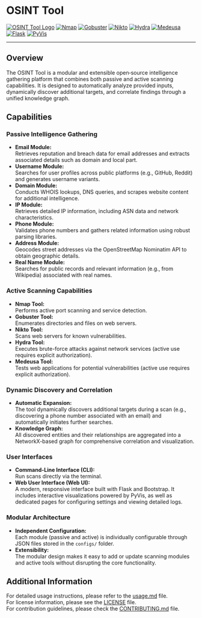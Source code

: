 # OSINT Tool

[![OSINT Tool Logo](https://img.shields.io/badge/OSINT%20Tool-Modular-blue?logo=opensourceinitiative)](https://github.com/Into-The-Grey/osint_tool)
[![Nmap](https://img.shields.io/badge/Nmap-active%20scanning-brightgreen?logo=nmap)](https://nmap.org)
[![Gobuster](https://img.shields.io/badge/Gobuster-directory--enumeration-orange?logo=github)](https://github.com/OJ/gobuster)
[![Nikto](https://img.shields.io/badge/Nikto-web%20vulnerability-red?logo=nikto)](https://cirt.net/Nikto2)
[![Hydra](https://img.shields.io/badge/Hydra-brute--force-purple?logo=github)](https://github.com/vanhauser-thc/thc-hydra)
[![Medeusa](https://img.shields.io/badge/Medeusa-web--scanner-blueviolet?logo=github)](https://github.com/lanmaster53/medeusa)
[![Flask](https://img.shields.io/badge/Flask-web%20UI-lightgrey?logo=flask)](https://flask.palletsprojects.com/)
[![PyVis](https://img.shields.io/badge/PyVis-graph%20visualization-yellow?logo=pyvis)](https://pyvis.readthedocs.io/)

---

## Overview

The OSINT Tool is a modular and extensible open‑source intelligence gathering platform that combines both passive and active scanning capabilities. It is designed to automatically analyze provided inputs, dynamically discover additional targets, and correlate findings through a unified knowledge graph.

## Capabilities

### Passive Intelligence Gathering

- **Email Module:**  
  Retrieves reputation and breach data for email addresses and extracts associated details such as domain and local part.
- **Username Module:**  
  Searches for user profiles across public platforms (e.g., GitHub, Reddit) and generates username variants.
- **Domain Module:**  
  Conducts WHOIS lookups, DNS queries, and scrapes website content for additional intelligence.
- **IP Module:**  
  Retrieves detailed IP information, including ASN data and network characteristics.
- **Phone Module:**  
  Validates phone numbers and gathers related information using robust parsing libraries.
- **Address Module:**  
  Geocodes street addresses via the OpenStreetMap Nominatim API to obtain geographic details.
- **Real Name Module:**  
  Searches for public records and relevant information (e.g., from Wikipedia) associated with real names.

### Active Scanning Capabilities

- **Nmap Tool:**  
  Performs active port scanning and service detection.
- **Gobuster Tool:**  
  Enumerates directories and files on web servers.
- **Nikto Tool:**  
  Scans web servers for known vulnerabilities.
- **Hydra Tool:**  
  Executes brute-force attacks against network services (active use requires explicit authorization).
- **Medeusa Tool:**  
  Tests web applications for potential vulnerabilities (active use requires explicit authorization).

### Dynamic Discovery and Correlation

- **Automatic Expansion:**  
  The tool dynamically discovers additional targets during a scan (e.g., discovering a phone number associated with an email) and automatically initiates further searches.
- **Knowledge Graph:**  
  All discovered entities and their relationships are aggregated into a NetworkX-based graph for comprehensive correlation and visualization.

### User Interfaces

- **Command-Line Interface (CLI):**  
  Run scans directly via the terminal.
- **Web User Interface (Web UI):**  
  A modern, responsive interface built with Flask and Bootstrap. It includes interactive visualizations powered by PyVis, as well as dedicated pages for configuring settings and viewing detailed logs.

### Modular Architecture

- **Independent Configuration:**  
  Each module (passive and active) is individually configurable through JSON files stored in the `configs/` folder.
- **Extensibility:**  
  The modular design makes it easy to add or update scanning modules and active tools without disrupting the core functionality.

## Additional Information

For detailed usage instructions, please refer to the [usage.md](docs/usage.md) file.  
For license information, please see the [LICENSE](docs/LICENSE) file.  
For contribution guidelines, please check the [CONTRIBUTING.md](docs/CONTRIBUTING.md) file.

